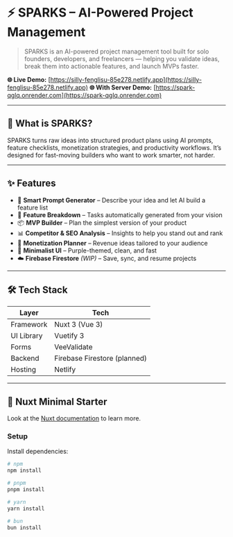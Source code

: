 # ⚡ SPARKS – AI-Powered Project Management

> SPARKS is an AI-powered project management tool built for solo founders, developers, and freelancers — helping you validate ideas, break them into actionable features, and launch MVPs faster.

**🌐 Live Demo:** [https://silly-fenglisu-85e278.netlify.app](https://silly-fenglisu-85e278.netlify.app)
**🌐 With Server Demo:** [https://spark-qglq.onrender.com](https://spark-qglq.onrender.com)

---

## 🧠 What is SPARKS?

SPARKS turns raw ideas into structured product plans using AI prompts, feature checklists, monetization strategies, and productivity workflows. It’s designed for fast-moving builders who want to work smarter, not harder.

---

## ✨ Features

- 🤖 **Smart Prompt Generator** – Describe your idea and let AI build a feature list  
- 🧩 **Feature Breakdown** – Tasks automatically generated from your vision  
- 📦 **MVP Builder** – Plan the simplest version of your product  
- 📊 **Competitor & SEO Analysis** – Insights to help you stand out and rank  
- 💸 **Monetization Planner** – Revenue ideas tailored to your audience  
- 🎨 **Minimalist UI** – Purple-themed, clean, and fast  
- ☁️ **Firebase Firestore** *(WIP)* – Save, sync, and resume projects  

---

## 🛠️ Tech Stack

| Layer       | Tech                          |
|-------------|-------------------------------|
| Framework   | Nuxt 3 (Vue 3)                |
| UI Library  | Vuetify 3                     |
| Forms       | VeeValidate                   |
| Backend     | Firebase Firestore (planned)  |
| Hosting     | Netlify                       |

---

## 🧪 Nuxt Minimal Starter

Look at the [Nuxt documentation](https://nuxt.com/docs/getting-started/introduction) to learn more.

### Setup

Install dependencies:

```bash
# npm
npm install

# pnpm
pnpm install

# yarn
yarn install

# bun
bun install
